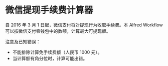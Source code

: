 # 微信提现手续费计算器

自 2016 年 3 月 1 日起，微信支付将对提现行为收取手续费。本 Alfred Workflow 可以按微信支付零钱包中的数额，计算最大可提现额。

注意及已知错误：

- 不能排除计算免手续费额（人民币 1000 元）。
- 当计算额有角分位时，计算可能出错。